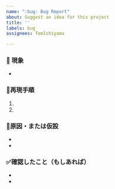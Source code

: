 ```yaml
---
name: ":bug: Bug Report"
about: Suggest an idea for this project
title: ''
labels: bug
assignees: TomIshiyama

---
```


### :bug: 現象

-

### :memo:再現手順

1.
2.

### :monocle_face:原因・または仮設

-
-

### :white_check_mark:確認したこと（もしあれば）
-
-
